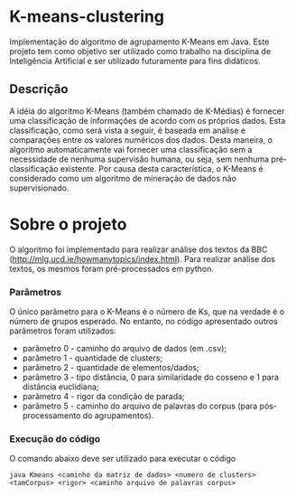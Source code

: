# K-means-clustering
Implementação do algoritmo de agrupamento K-Means em Java. Este projeto tem como objetivo ser utilizado como trabalho na disciplina de Inteligência Artificial e ser utilizado futuramente para fins didáticos.


## Descrição
A idéia do algoritmo K-Means (também chamado de K-Médias) é fornecer uma classificação de informações de acordo com os próprios dados. Esta classificação, como será vista a seguir, é baseada em análise e comparações entre os valores numéricos dos dados. Desta maneira, o algoritmo automaticamente vai fornecer uma classificação sem a necessidade de nenhuma supervisão humana, ou seja, sem nenhuma pré-classificação existente. Por causa desta característica, o K-Means é considerado como um algoritmo de mineração de dados não supervisionado.

# Sobre o projeto
O algoritmo foi implementado para realizar análise dos textos da BBC (http://mlg.ucd.ie/howmanytopics/index.html). Para realizar análise dos textos, os mesmos foram pré-processados em python.


### Parâmetros
O único parâmetro para o K-Means é o número de Ks, que na verdade é o número de grupos esperado. No entanto, no código apresentado outros parâmetros foram utilizados:

* parâmetro 0 - caminho do arquivo de dados (em .csv);
* parâmetro 1 - quantidade de clusters; 
* parâmetro 2 - quantidade de elementos/dados; 
* parâmetro 3 - tipo distância, 0 para similaridade do cosseno e 1 para distância euclidiana;
* parâmetro 4 - rigor da condição de parada;
* parâmetro 5 - caminho do arquivo de palavras do corpus (para pós-processamento do agrupamentos).


### Execução do código
O comando abaixo deve ser utilizado para executar o código

```
java Kmeans <caminho da matriz de dados> <numero de clusters> <tamCorpus> <rigor> <caminho arquivo de palavras corpus>
```
